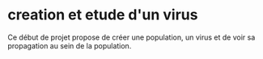 # creation et etude d'un virus
 Ce début de projet propose de créer une population, un virus et de voir sa propagation au sein de la population.

